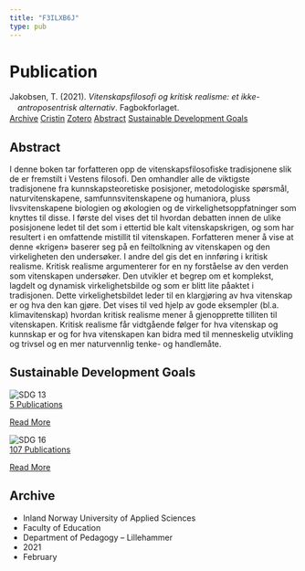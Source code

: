 ```yaml
---
title: "F3ILXB6J"
type: pub
---
```

<h1>Publication</h1>
<article id="csl-bib-container-F3ILXB6J" class="csl-bib-container">
  <div class="csl-bib-body" style="line-height: 1.35; padding-left: 1em; text-indent:-1em;">
  <div class="csl-entry">Jakobsen, T. (2021). <i>Vitenskapsfilosofi og kritisk realisme: et ikke-antroposentrisk alternativ</i>. Fagbokforlaget.</div>
</div>
  <div class="csl-bib-buttons">
    <a href="#taxonomy-article-F3ILXB6J" class="csl-bib-button">Archive</a>
    <a href="https://app.cristin.no/results/show.jsf?id=1892232" alt="Cristin URL" class="csl-bib-button">Cristin</a>
    <a href="http://zotero.org/groups/5402882/items/F3ILXB6J" alt="Zotero URL" class="csl-bib-button">Zotero</a>
    <a href="#abstract-article-F3ILXB6J" class="csl-bib-button">Abstract</a>
    <a href="#sdg-article-F3ILXB6J" class="csl-bib-button">Sustainable Development Goals</a>
  </div>
  <div id="csl-bib-meta-container-F3ILXB6J"></div>
</article>
<div id="csl-bib-meta-F3ILXB6J" class="csl-bib-meta">
  <article id="abstract-article-F3ILXB6J" class="abstract-article">
    <h1>Abstract</h1>
    I denne boken tar forfatteren opp de vitenskapsfilosofiske tradisjonene slik de er fremstilt i Vestens filosofi. Den omhandler alle de viktigste tradisjonene fra kunnskapsteoretiske posisjoner, metodologiske spørsmål, naturvitenskapene, samfunnsvitenskapene og humaniora, pluss livsvitenskapene biologien og økologien og de virkelighetsoppfatninger som knyttes til disse. I første del vises det til hvordan debatten innen de ulike posisjonene ledet til det som i ettertid ble kalt vitenskapskrigen, og som har resultert i en omfattende mistillit til vitenskapen. Forfatteren mener å vise at denne «krigen» baserer seg på en feiltolkning av vitenskapen og den virkeligheten den undersøker. I andre del gis det en innføring i kritisk realisme. Kritisk realisme argumenterer for en ny forståelse av den verden som vitenskapen undersøker. Den utvikler et begrep om et komplekst, lagdelt og dynamisk virkelighetsbilde og som er blitt lite påaktet i tradisjonen. Dette virkelighetsbildet leder til en klargjøring av hva vitenskap er og hva den kan gjøre. Det vises til ved hjelp av gode eksempler (bl.a. klimavitenskap) hvordan kritisk realisme mener å gjenopprette tilliten til vitenskapen. Kritisk realisme får vidtgående følger for hva vitenskap og kunnskap er og for hva vitenskapen kan bidra med til menneskelig utvikling og trivsel og en mer naturvennlig tenke- og handlemåte.
  </article>
  <article id="sdg-article-F3ILXB6J" class="sdg-article">
    <h1>Sustainable Development Goals</h1>
    <div class="sdg-container"><div id="sdg13" class="sdg"> <img src="{{< params subfolder >}}images/sdg/sdg13_en.png" class="image" alt="SDG 13"> <div class="sdg-overlay"> <a href="{{< params subfolder >}}en/archive/?sdg=13#archive" class="sdg-publication-count"><span>5</span> Publications</a> <p><a href="https://sdgs.un.org/goals/goal13" class="sdg-read-more">Read More</a></p> </div> </div> <div id="sdg16" class="sdg"> <img src="{{< params subfolder >}}images/sdg/sdg16_en.png" class="image" alt="SDG 16"> <div class="sdg-overlay"> <a href="{{< params subfolder >}}en/archive/?sdg=16#archive" class="sdg-publication-count"><span>107</span> Publications</a> <p><a href="https://sdgs.un.org/goals/goal16" class="sdg-read-more">Read More</a></p> </div> </div></div>
  </article>
  <article id="taxonomy-article-F3ILXB6J" class="taxonomy-article">
    <h1>Archive</h1>
    <ul>
      <li>Inland Norway University of Applied Sciences</li>
      <li>Faculty of Education</li>
      <li>Department of Pedagogy – Lillehammer</li>
      <li>2021</li>
      <li>February</li>
    </ul>
  </article>
</div>
